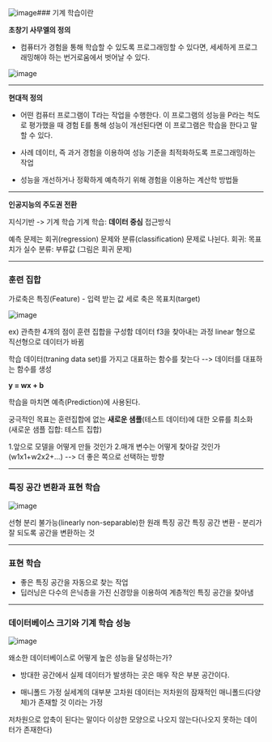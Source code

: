 ![image](https://github.com/Lanvizu/just_records/assets/121706341/be685b69-00f8-4baf-8e41-28b9988d66ef)### 기계 학습이란

**초창기 사무엘의 정의**

- 컴퓨터가 경험을 통해 학습할 수 있도록 프로그래밍할 수 있다면,
   세세하게 프로그래밍해야 하는 번거로움에서 벗어날 수 있다.

![image](https://github.com/Lanvizu/just_records/assets/121706341/36655831-2cde-4ec3-bc5b-3e9c45a005e3)

------

**현대적 정의**

- 어떤 컴퓨터 프로그램이 T라는 작업을 수행한다. 이 프로그램의 성능을 P라는 척도로 평가했을 때
  경험 E를 통해 성능이 개선된다면 이 프로그램은 학습을 한다고 말할 수 있다.

- 사례 데이터, 즉 과거 경험을 이용하여 성능 기준을 최적화하도록 프로그래밍하는 작업

- 성능을 개선하거나 정확하게 예측하기 위해 경험을 이용하는 계산학 방법들

--------

**인공지능의 주도권 전환**

지식기반  ->  기계 학습
기계 학습: **데이터 중심** 접근방식

예측 문제는 회귀(regression) 문제와 분류(classification) 문제로 나뉜다.
회귀: 목표치가 실수
분류: 부류값 (그림은 회귀 문제)

-------

### 훈련 집합

가로축은 특징(Feature) - 입력 받는 값
세로 축은 목표치(target)

![image](https://github.com/Lanvizu/just_records/assets/121706341/cb704905-ca89-4bdd-a63b-38092a538e35)

ex) 관측한 4개의 점이 훈련 집합을 구성함
데이터 f3을 찾아내는 과정
linear 형으로 직선형으로 데이터가 바뀜

학습 데이터(traning data set)를 가지고 대표하는 함수를 찾는다 --> 데이터를 대표하는 함수를 생성

**y = wx + b**

학습을 마치면 예측(Prediction)에 사용된다.

궁극적인 목표는 훈련집합에 없는 **새로운 샘플**(테스트 데이터)에 대한 오류를 최소화 
(새로운 샘플 집합: 테스트 집합)

1.앞으로 모델을 어떻게 만들 것인가
2.매개 변수는 어떻게 찾아갈 것인가(w1x1+w2x2+...) --> 더 좋은 쪽으로 선택하는 방향

-------

### 특징 공간 변환과 표현 학습

![image](https://github.com/Lanvizu/just_records/assets/121706341/e231aac1-8907-41e2-8568-cbc1e6bd3bca)

선형 분리 불가능(linearly non-separable)한 원래 특징 공간
특징 공간 변환 - 분리가 잘 되도록 공간을 변환하는 것

-------

### 표현 학습 

 - 좋은 특징 공간을 자동으로 찾는 작업
 - 딥러닝은 다수의 은닉층을 가진 신경망을 이용하여 계층적인 특징 공간을 찾아냄

-------
### 데이터베이스 크기와 기계 학습 성능

![image](https://github.com/Lanvizu/just_records/assets/121706341/0a725036-3bf9-480c-9660-a590ca232673)

왜소한 데이터베이스로 어떻게 높은 성능을 달성하는가?
- 방대한 공간에서 실제 데이터가 발생하는 곳은 매우 작은 부분 공간이다.

- 매니폴드 가정
실세계의 대부분 고차원 데이터는 저차원의 잠재적인 매니폴드(다양체)가 존재할 것 이라는 가정

저차원으로 압축이 된다는 말이다 
이상한 모양으로 나오지 않는다(나오지 못하는 데이터가 존재한다)
